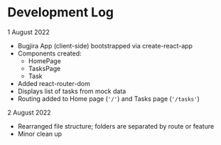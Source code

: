 # Development Log

1 August 2022
- Bugjira App (client-side) bootstrapped via create-react-app
- Components created:
    - HomePage
    - TasksPage
    - Task
- Added react-router-dom
- Displays list of tasks from mock data
- Routing added to Home page (`'/'`) and Tasks page (`'/tasks'`)

2 August 2022
- Rearranged file structure; folders are separated by route or feature
- Minor clean up